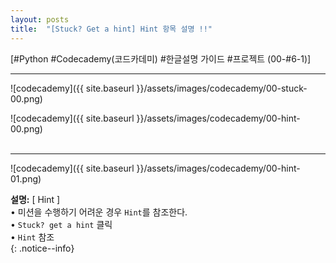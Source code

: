 ```yaml
---
layout: posts
title:  "[Stuck? Get a hint] Hint 항목 설명 !!"
---
```

    


[#Python #Codecademy(코드카데미) #한글설명 가이드 #프로젝트 (00-#6-1)]


<hr/>

![codecademy]({{ site.baseurl }}/assets/images/codecademy/00-stuck-00.png)    

![codecademy]({{ site.baseurl }}/assets/images/codecademy/00-hint-00.png)    
<br>
<hr/>

![codecademy]({{ site.baseurl }}/assets/images/codecademy/00-hint-01.png)    

**설명:** [ Hint ]   
• 미션을 수행하기 어려운 경우 `Hint`를 참조한다.    
• `Stuck? get a hint` 클릭    
• `Hint` 참조    
{: .notice--info}  
